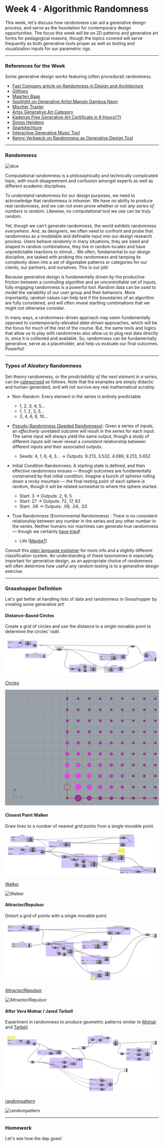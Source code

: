 # Week 4 · Algorithmic Randomness

This week, let's discuss how randomness can aid a generative design process, and serve as the foundation for contemporary design opportunities. The focus this week will be on 2D patterns and generative art forms for pedagogical reasons, though the topics covered will serve frequently as both generative tools proper as well as testing and visualization inputs for our parametric rigs.

-----

### References for the Week

Some generative design works featuring (often procedural) randomness.

- [Fast Company article on Randomness in Design and Architecture](https://www.fastcompany.com/3052333/the-value-of-randomness-in-art-and-design)
- [Glithero](http://www.glithero.com/work)
- [Maarten Baas](http://maartenbaas.com)
- [Spotlight on Generative Artist Manolo Gamboa Naon](https://www.artnome.com/news/2018/8/8/generative-art-finds-its-prodigy)
- [Mischer Traxler](http://mischertraxler.com/projects/)
- [Artsy Generative Art Category](https://www.artsy.net/gene/generative-art)
- [Kadenze Free Generative Art Certificate in 9 Hours(!?)](https://www.kadenze.com/courses/introduction-to-generative-arts-and-computational-creativity/info)
- [Simon Heijdens](http://www.simonheijdens.com/indexbig.php)
- [Snarkitechture](http://www.snarkitecture.com/drift/)
- [Interactive Generative Music Tool](https://teropa.info/loop/#/inc)
- [Kenny Verbeeck on Randomness as Generative Design Tool](Verbeeck.pdf)

-----

### Randomness

![dice](https://wherethewindsblow.com/wp-content/uploads/2015/07/White-Six-Sided-Dice.jpg)

Computational randomness is a philosophically and technically complicated topic, with much disagreement and confusion amongst experts as well as different academic disciplines.

To understand randomness for our design purposes, we need to acknowledge that randomness is *inhuman*. We have no ability to produce real randomness, and we can not even prove whether or not *any series of numbers* is random. Likewise, no computational tool we use can be truly random.

Yet, though we can't generate randomness, the world exhibits randomness *everywhere*. And, as designers, we often need to confront and probe that randomness as a modelable and definable input into our design research process. Users behave randomly in many situations, they are sized and shaped in random combinations, they live in random locales and have unpredictable reactions to stimuli... We often, fundamental to our design discipline, are tasked with probing this randomness and tamping its complexity down into a set of digestable patterns or categories for our clients, our partners, and ourselves. This is our job! 

Because generative design is fundamentally driven by the productive friction between a *controlling* algorithm and an *uncontrollable* set of inputs, fully engaging randomness is a powerful tool. Random data can be used to model the variability of our user group and their behaviors. More importantly, random values can help test if the boundaries of an algorithm are fully considered, and will often reveal startling combinations that we might not otherwise consider. 

In many ways, a randomness-driven approach may seem fundamentally opposed to contemporarily-elevated *data-driven* approaches, which will be the focus for much of the rest of the course. But, the same tools and logics that allow us to play with randomness also allow us to plug real data directly in, once it is collected and available. So, randomness can be fundamentally generative, serve as a placeholder, and help us evaluate our final outcomes. Powerful!

-----

### Types of *Aleatory* Randomness

Set-theory randomness, or the *predictability of the next element in a series*, can be [categorized](https://en.wikipedia.org/wiki/Random_number_generation) as follows. Note that the examples are simply didactic and human-generated, and will not survive any real mathematical scrutiny.

- Non-Random: Every element in the series is entirely predictable
	- 1, 2, 3, 4, 5...
	- 1, 1, 2, 3, 5...
	- 2, 4, 6, 8, 10...

- [Pseudo-Randomness (Seeded Randomness)](https://en.wikipedia.org/wiki/Pseudorandom_number_generator): Given a series of inputs, an *effectively* unrelated outcome will result in the series for each input. The same input will always yield the same output, though a study of different inputs will never reveal a *consistent* relationship between different inputs and their associated outputs.
	- Seeds: 4, 1, 6, 4, 3... -> Outputs: 9.213, 3.532, 4.089, 9.213, 5.652 

- Initial Condition Randomness: A starting state is defined, and then effective randomness ensues — though outcomes are fundamentally constrained by that initial condition. Imagine a bunch of spheres rolling down a rocky mountain — the final resting point of each sphere is random, though it will be related somewhat to where the sphere started. 
	- Start: 3 -> Outputs: 2, 9, 5
	- Start: 27 -> Outputs: 72, 17, 63
	- Start: .06 -> Outputs: .09, .04, .03

- True Randomness (Environmental Randomness) : There is no consistent relationship between any number in the series and any other number in the series. Neither humans nor machines can generate true randomness — though we certainly [have tried](http://www.lavarand.org)!
	- Life ([Maybe?](https://en.wikipedia.org/wiki/Determinism))

Consult this [plain language explainer](http://www.statisticsblog.com/2012/02/a-classification-scheme-for-types-of-randomness/) for more info and a slightly different classification system. An understanding of these taxonomies is especially important for generative design, as an appropriate choice of randomness will often determine how useful any random testing is to a generative design exercise.

-----

### Grasshopper Definition

Let's get better at handling lists of data and randomness in Grasshopper by creating some generative art!


#### Distance-Based Circles

Create a grid of circles and use the distance to a single movable point to determine the circles' radii.

![Circles](circles.png)

[Circles](circles.gh)

![Circles](circles.gif)


#### Closest Point Walker

Draw lines to a number of nearest grid points from a single movable point.

![Walker](walker.png)

[Walker](walker.gh)

![Walker](walker.gif)


#### Attractor/Repulsor

Distort a grid of points with a single movable point.

![Attractor/Repulsor](attractor+repulsor.png)

[Attractor/Repulsor](attractor+repulsor.gh)

![Attractor/Repulsor](attractor+repulsor.gif)


#### After Vera Molnar / Jared Tarbell

Experiment in randomness to produce geometric patterns similar to [Molnár](http://www.veramolnar.com) and [Tarbell](http://www.complexification.net/gallery/).

![randompattern](randompattern.png)

[randompattern](randompattern.gh)

![randompattern](randompatternexample.png)
	
-----

### Homework

Let's see how the day goes!

